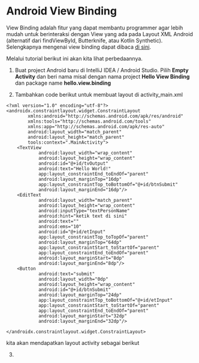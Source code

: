# Android View Binding

View Binding adalah fitur yang dapat membantu programmer agar lebih mudah untuk berinteraksi dengan View yang ada pada Layout XML Android (alternatif dari findViewById, Butterknife, atau Kotlin Synthetic). Selengkapnya mengenai view binding dapat dibaca [di sini](https://developer.android.com/topic/libraries/view-binding).

Melalui tutorial berikut ini akan kita lihat perbedaannya.

1. Buat project Android baru di IntelliJ IDEA / Android Studio. Pilih **Empty Activity** dan beri nama misal dengan nama project **Hello View Binding** dan package name **hello.view.binding**

2. Tambahkan code berikut untuk membuat layout di activity_main.xml

```
<?xml version="1.0" encoding="utf-8"?>
<androidx.constraintlayout.widget.ConstraintLayout
        xmlns:android="http://schemas.android.com/apk/res/android"
        xmlns:tools="http://schemas.android.com/tools"
        xmlns:app="http://schemas.android.com/apk/res-auto"
        android:layout_width="match_parent"
        android:layout_height="match_parent"
        tools:context=".MainActivity">
    <TextView
            android:layout_width="wrap_content"
            android:layout_height="wrap_content"
            android:id="@+id/tvOutput"
            android:text="Hello World!"
            app:layout_constraintEnd_toEndOf="parent"
            android:layout_marginTop="16dp"
            app:layout_constraintTop_toBottomOf="@+id/btnSubmit"
            android:layout_marginEnd="16dp"/>
    <EditText
            android:layout_width="match_parent"
            android:layout_height="wrap_content"
            android:inputType="textPersonName"
            android:hint="ketik text di sini"
            android:text=""
            android:ems="10"
            android:id="@+id/etInput"
            app:layout_constraintTop_toTopOf="parent"
            android:layout_marginTop="64dp"
            app:layout_constraintStart_toStartOf="parent"
            app:layout_constraintEnd_toEndOf="parent"
            android:layout_marginStart="8dp"
            android:layout_marginEnd="8dp"/>
    <Button
            android:text="submit"
            android:layout_width="0dp"
            android:layout_height="wrap_content"
            android:id="@+id/btnSubmit"
            android:layout_marginTop="24dp"
            app:layout_constraintTop_toBottomOf="@+id/etInput"
            app:layout_constraintStart_toStartOf="parent"
            app:layout_constraintEnd_toEndOf="parent"
            android:layout_marginStart="32dp"
            android:layout_marginEnd="32dp"/>

</androidx.constraintlayout.widget.ConstraintLayout>
```

kita akan mendapatkan layout activity sebagai berikut 

3.